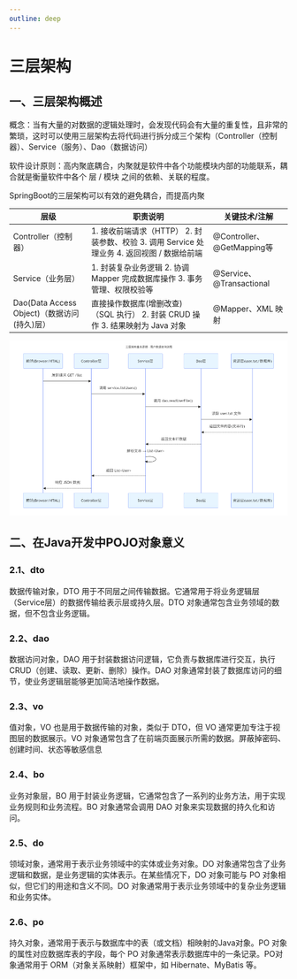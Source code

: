 ```yaml
---
outline: deep
---
```


# 三层架构

## 一、三层架构概述

概念：当有大量的对数据的逻辑处理时，会发现代码会有大量的重复性，且非常的繁琐，这时可以使用三层架构去将代码进行拆分成三个架构（Controller（控制器）、Service（服务）、Dao（数据访问）

软件设计原则：高内聚底耦合，内聚就是软件中各个功能模块内部的功能联系，耦合就是衡量软件中各个 层 / 模块 之间的依赖、关联的程度。

SpringBoot的三层架构可以有效的避免耦合，而提高内聚

| 层级                                        | 职责说明                                                     | 关键技术/注解              |
| ------------------------------------------- | ------------------------------------------------------------ | -------------------------- |
| Controller（控制器）                        | 1. 接收前端请求（HTTP） 2. 封装参数、校验 3. 调用 Service 处理业务 4. 返回视图 / 数据给前端 | @Controller、@GetMapping等 |
| Service（业务层）                           | 1. 封装复杂业务逻辑 2. 协调 Mapper 完成数据库操作 3. 事务管理、权限校验等 | @Service、@Transactional   |
| Dao(Data Access Object)（数据访问(持久)层） | 直接操作数据库(增删改查)（SQL 执行） 2. 封装 CRUD 操作 3. 结果映射为 Java 对象 | @Mapper、XML 映射          |

![image-20250908185857584](images/image-20250908185857584.png)

## 二、在Java开发中POJO对象意义

### 2.1、dto

数据传输对象，DTO 用于不同层之间传输数据。它通常用于将业务逻辑层（Service层）的数据传输给表示层或持久层。DTO 对象通常包含业务领域的数据，但不包含业务逻辑。

### 2.2、dao

数据访问对象，DAO 用于封装数据访问逻辑，它负责与数据库进行交互，执行 CRUD（创建、读取、更新、删除）操作。DAO 对象通常封装了数据库访问的细节，使业务逻辑层能够更加简洁地操作数据。

### 2.3、vo

值对象，VO 也是用于数据传输的对象，类似于 DTO，但 VO 通常更加专注于视图层的数据展示。VO 对象通常包含了在前端页面展示所需的数据。屏蔽掉密码、创建时间、状态等敏感信息

### 2.4、bo

业务对象层，BO 用于封装业务逻辑，它通常包含了一系列的业务方法，用于实现业务规则和业务流程。BO 对象通常会调用 DAO 对象来实现数据的持久化和访问。

### 2.5、do

领域对象，通常用于表示业务领域中的实体或业务对象。DO 对象通常包含了业务逻辑和数据，是业务逻辑的实体表示。在某些情况下，DO 对象可能与 PO 对象相似，但它们的用途和含义不同。DO 对象通常用于表示业务领域中的复杂业务逻辑和业务实体。

### 2.6、po

持久对象，通常用于表示与数据库中的表（或文档）相映射的Java对象。PO 对象的属性对应数据库表的字段，每个 PO 对象通常表示数据库中的一条记录。PO对象通常用于 ORM（对象关系映射）框架中，如 Hibernate、MyBatis 等。

